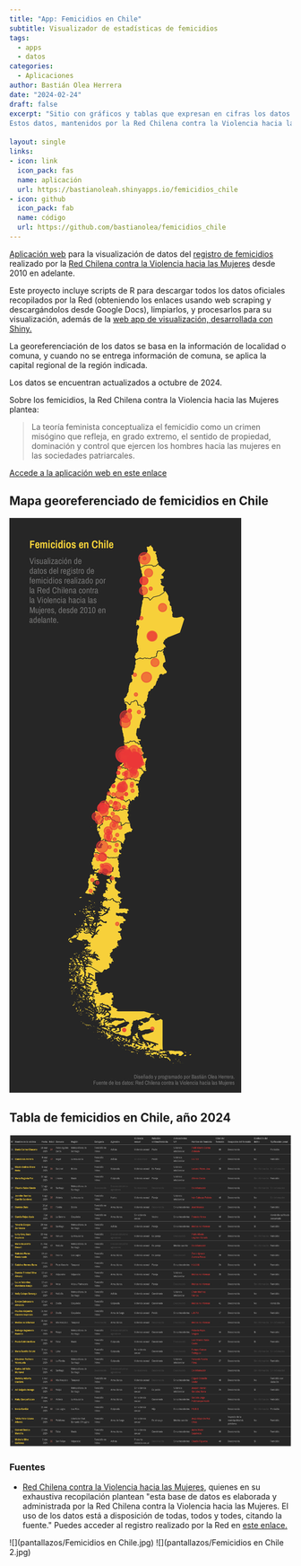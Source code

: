 ```yaml
---
title: "App: Femicidios en Chile"
subtitle: Visualizador de estadísticas de femicidios
tags:
  - apps
  - datos
categories:
  - Aplicaciones
author: Bastián Olea Herrera
date: "2024-02-24"
draft: false
excerpt: "Sitio con gráficos y tablas que expresan en cifras los datos de femicidios cometidos en Chile.
Estos datos, mantenidos por la Red Chilena contra la Violencia hacia las Mujeres, expresan la brutalidad manifestada de una sociedad patriarcal donde la violencia es una realidad transversal, llevada a su extremo en la agresión y asesinato de mujeres por razones de género."

layout: single
links:
- icon: link
  icon_pack: fas
  name: aplicación
  url: https://bastianoleah.shinyapps.io/femicidios_chile
- icon: github
  icon_pack: fab
  name: código
  url: https://github.com/bastianolea/femicidios_chile
---
```


[Aplicación web](https://bastianoleah.shinyapps.io/femicidios_chile/) para la visualización de datos del [registro de femicidios](http://www.nomasviolenciacontramujeres.cl/registro-de-femicidios/) realizado por la [Red Chilena contra la Violencia hacia las Mujeres](www.nomasviolenciacontramujeres.cl) desde 2010 en adelante.

Este proyecto incluye scripts de R para descargar todos los datos oficiales recopilados por la Red (obteniendo los enlaces usando web scraping y descargándolos desde Google Docs), limpiarlos, y procesarlos para su visualización, además de la [web app de visualización, desarrollada con Shiny.](https://bastianoleah.shinyapps.io/femicidios_chile/)

La georeferenciación de los datos se basa en la información de localidad o comuna, y cuando no se entrega información de comuna, se aplica la capital regional de la región indicada.

Los datos se encuentran actualizados a octubre de 2024.

Sobre los femicidios, la Red Chilena contra la Violencia hacia las Mujeres plantea:

> La teoría feminista conceptualiza el femicidio como un crimen misógino que refleja, en grado extremo, el sentido de propiedad, dominación y control que ejercen los hombres hacia las mujeres en las sociedades patriarcales.

[Accede a la aplicación web en este enlace](https://bastianoleah.shinyapps.io/femicidios_chile/)

## Mapa georeferenciado de femicidios en Chile
![](graficos/mapa_femicidios_chile.jpg)

## Tabla de femicidios en Chile, año 2024
![](graficos/tabla_femicidios_2024.png)

### Fuentes
- [Red Chilena contra la Violencia hacia las Mujeres](www.nomasviolenciacontramujeres.cl), quienes en su exhaustiva recopilación plantean "esta base de datos es elaborada y administrada por la Red Chilena contra la Violencia hacia las Mujeres. El uso de los datos está a disposición de todas, todos y todes, citando la fuente." Puedes acceder al registro realizado por la Red en [este enlace.](http://www.nomasviolenciacontramujeres.cl/registro-de-femicidios/)

![](pantallazos/Femicidios en Chile.jpg)
![](pantallazos/Femicidios en Chile 2.jpg)